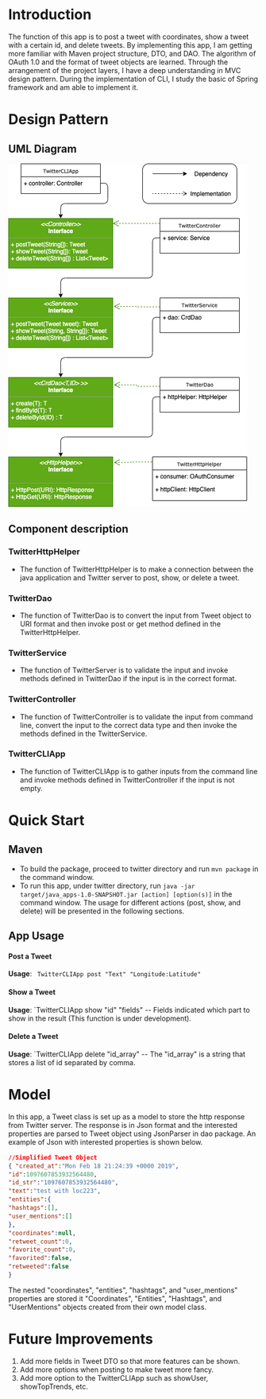 # Introduction 
The function of this app is to post a tweet with coordinates, show a tweet with a certain id, and delete tweets. By implementing this app, I am getting more familiar with Maven project structure, DTO, and DAO. The algorithm of OAuth 1.0 and the format of tweet objects are learned. Through the arrangement of the project layers, I have a deep understanding in MVC design pattern. During the implementation of CLI, I study the basic of Spring framework and am able to implement it.

# Design Pattern
## UML Diagram
![Diagram](../assets/UML.png)

## Component description
### TwitterHttpHelper
* The function of TwitterHttpHelper is to make a connection between the java application and Twitter server to post, show, or delete a tweet.
### TwitterDao
* The function of TwitterDao is to convert the input from Tweet object to URI format and then invoke post or get method defined in the TwitterHttpHelper.
### TwitterService
* The function of TwitterServer is to validate the input and invoke methods defined in TwitterDao if the input is in the correct format.
### TwitterController
* The function of TwitterController is to validate the input from command line, convert the input to the correct data type and then invoke the methods defined in the TwitterService.
### TwitterCLIApp
* The function of TwitterCLIApp is to gather inputs from the command line and invoke methods defined in TwitterController if the input is not empty.

# Quick Start
## Maven
* To build the package, proceed to twitter directory and run `mvn package` in the command window.
* To run this app, under twitter directory, run `java -jar target/java_apps-1.0-SNAPSHOT.jar [action] [option(s)]` in the command window. The usage for different actions (post, show, and delete) will be presented in the following sections.

## App Usage
#### Post a Tweet
**Usage**: ` TwitterCLIApp post "Text" "Longitude:Latitude"`
#### Show a Tweet
**Usage**: `TwitterCLIApp show "id" "fields"
-- Fields indicated which part to show in the result (This function is under development).
#### Delete a Tweet
**Usage**: `TwitterCLIApp delete "id_array"
-- The "id_array" is a string that stores a list of id separated by comma.
# Model 
In this app, a Tweet class is set up as a model to store the http response from Twitter server. The response is in Json format and the interested properties are parsed to Tweet object using JsonParser in dao package. An example of  Json with interested properties is shown below.
```Json
//Simplified Tweet Object 
{ "created_at":"Mon Feb 18 21:24:39 +0000 2019", 
"id":1097607853932564480, 
"id_str":"1097607853932564480", 
"text":"test with loc223", 
"entities":{ 
"hashtags":[], 
"user_mentions":[] 
}, 
"coordinates":null, 
"retweet_count":0, 
"favorite_count":0, 
"favorited":false, 
"retweeted":false 
}
```
The nested "coordinates", "entities", "hashtags", and "user_mentions" properties are stored it "Coordinates", "Entities", "Hashtags", and "UserMentions" objects created from their own model class.
# Future Improvements 
1. Add more fields in Tweet DTO so that more features can be shown.
2. Add more options when posting to make tweet more fancy.
3. Add more option to the TwitterCLIApp such as showUser, showTopTrends, etc.
